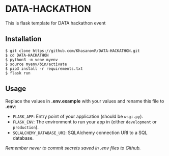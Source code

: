 # DATA-HACKATHON

This is flask template for DATA hackathon event

## Installation

```shell
$ git clone https://github.com/KhasanovR/DATA-HACKATHON.git
$ cd DATA-HACKATHON
$ python3 -m venv myenv
$ source myenv/bin/activate
$ pip3 install -r requirements.txt
$ flask run
```

## Usage

Replace the values in **.env.example** with your values and rename this file to **.env**:

* `FLASK_APP`: Entry point of your application (should be `wsgi.py`).
* `FLASK_ENV`: The environment to run your app in (either `development` or `production`).
* `SQLALCHEMY_DATABASE_URI`: SQLAlchemy connection URI to a SQL database.

*Remember never to commit secrets saved in .env files to Github.*
